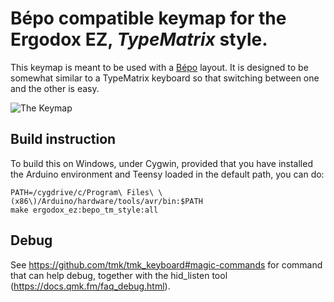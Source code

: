 # Bépo compatible keymap for the Ergodox EZ, *TypeMatrix* style.

This keymap is meant to be used with a [Bépo](http://bepo.fr) layout. It is
designed to be somewhat similar to a TypeMatrix keyboard so that switching
between one and the other is easy.

![The Keymap](https://i.imgur.com/nFAULyH.png)

## Build instruction

To build this on Windows, under Cygwin, provided that you have installed the
Arduino environment and Teensy loaded in the default path, you can do:

```shell
PATH=/cygdrive/c/Program\ Files\ \(x86\)/Arduino/hardware/tools/avr/bin:$PATH
make ergodox_ez:bepo_tm_style:all
```

## Debug

See https://github.com/tmk/tmk_keyboard#magic-commands for command that can help
debug, together with the hid_listen tool (https://docs.qmk.fm/faq_debug.html).
